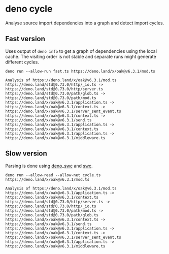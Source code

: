 # deno cycle

Analyse source import dependencies into a graph and detect import cycles.

## Fast version

Uses output of `deno info` to get a graph of dependencies using the local cache.
The visiting order is not stable and separate runs might generate different cycles.

```
deno run --allow-run fast.ts https://deno.land/x/oak@v6.3.1/mod.ts

Analysis of https://deno.land/x/oak@v6.3.1/mod.ts
https://deno.land/std@0.73.0/http/_io.ts -> https://deno.land/std@0.73.0/http/server.ts
https://deno.land/std@0.73.0/path/glob.ts -> https://deno.land/std@0.73.0/path/mod.ts
https://deno.land/x/oak@v6.3.1/application.ts -> https://deno.land/x/oak@v6.3.1/context.ts -> https://deno.land/x/oak@v6.3.1/server_sent_event.ts
https://deno.land/x/oak@v6.3.1/context.ts -> https://deno.land/x/oak@v6.3.1/send.ts
https://deno.land/x/oak@v6.3.1/application.ts -> https://deno.land/x/oak@v6.3.1/context.ts
https://deno.land/x/oak@v6.3.1/application.ts -> https://deno.land/x/oak@v6.3.1/middleware.ts
```

## Slow version

Parsing is done using [deno_swc](https://github.com/nestdotland/deno_swc) and [swc](https://github.com/swc-project/swc).

```
deno run --allow-read --allow-net cycle.ts https://deno.land/x/oak@v6.3.1/mod.ts

Analysis of https://deno.land/x/oak@v6.3.1/mod.ts
https://deno.land/x/oak@v6.3.1/application.ts -> https://deno.land/x/oak@v6.3.1/context.ts
https://deno.land/std@0.73.0/http/server.ts -> https://deno.land/std@0.73.0/http/_io.ts
https://deno.land/std@0.73.0/path/mod.ts -> https://deno.land/std@0.73.0/path/glob.ts
https://deno.land/x/oak@v6.3.1/context.ts -> https://deno.land/x/oak@v6.3.1/send.ts
https://deno.land/x/oak@v6.3.1/application.ts -> https://deno.land/x/oak@v6.3.1/context.ts -> https://deno.land/x/oak@v6.3.1/server_sent_event.ts
https://deno.land/x/oak@v6.3.1/application.ts -> https://deno.land/x/oak@v6.3.1/middleware.ts
```
